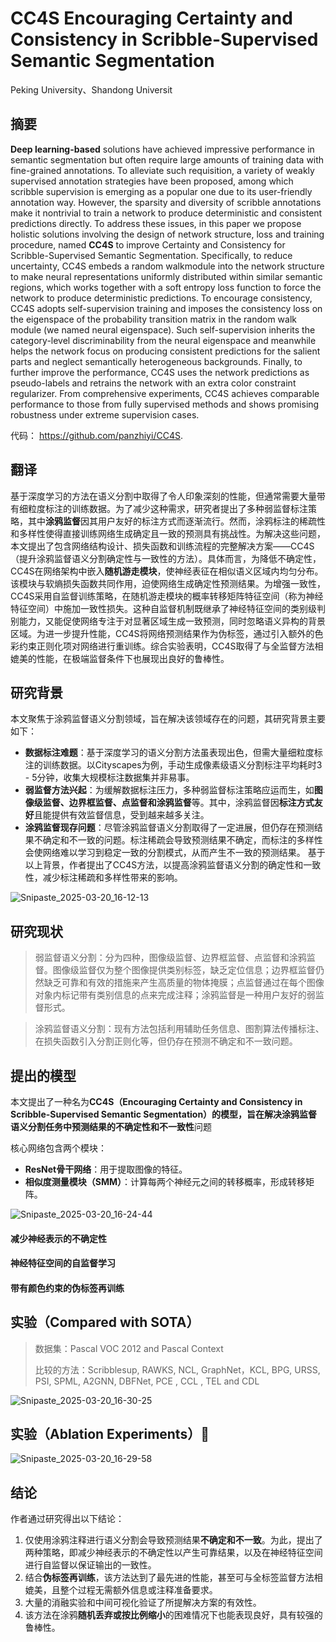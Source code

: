 # CC4S Encouraging Certainty and Consistency in Scribble-Supervised Semantic Segmentation

Peking University、Shandong Universit

## 摘要

**Deep learning-based** solutions have achieved impressive performance in semantic segmentation but often require large
amounts of training data with fine-grained annotations. To alleviate such requisition, a variety of weakly supervised annotation
strategies have been proposed, among which scribble supervision is emerging as a popular one due to its user-friendly annotation way. However, the sparsity and diversity of scribble annotations make it nontrivial to train a network to produce deterministic and consistent predictions directly. To address these issues, in this paper we propose holistic solutions involving the design of network structure, loss and training procedure, named **CC4S** to improve Certainty and Consistency for Scribble-Supervised Semantic Segmentation. Specifically, to reduce uncertainty, CC4S embeds a random walkmodule into the network structure to make neural representations uniformly distributed within similar semantic regions, which works together with a soft entropy loss function to force the network to produce deterministic predictions. To encourage consistency, CC4S adopts self-supervision training and imposes the consistency loss on the eigenspace of the probability transition matrix in the random walk module (we named neural eigenspace). Such self-supervision inherits the category-level discriminability from the neural eigenspace and meanwhile helps the network focus on producing consistent predictions for the salient parts and neglect semantically heterogeneous backgrounds. Finally, to further improve the performance, CC4S uses the network predictions
as pseudo-labels and retrains the network with an extra color constraint regularizer. From comprehensive experiments, CC4S
achieves comparable performance to those from fully supervised methods and shows promising robustness under extreme supervision cases.

代码： https://github.com/panzhiyi/CC4S.

## 翻译

基于深度学习的方法在语义分割中取得了令人印象深刻的性能，但通常需要大量带有细粒度标注的训练数据。为了减少这种需求，研究者提出了多种弱监督标注策略，其中**涂鸦监督**因其用户友好的标注方式而逐渐流行。然而，涂鸦标注的稀疏性和多样性使得直接训练网络生成确定且一致的预测具有挑战性。为解决这些问题，本文提出了包含网络结构设计、损失函数和训练流程的完整解决方案——CC4S（提升涂鸦监督语义分割确定性与一致性的方法）。具体而言，为降低不确定性，CC4S在网络架构中嵌入**随机游走模块**，使神经表征在相似语义区域内均匀分布。该模块与软熵损失函数共同作用，迫使网络生成确定性预测结果。为增强一致性，CC4S采用自监督训练策略，在随机游走模块的概率转移矩阵特征空间（称为神经特征空间）中施加一致性损失。这种自监督机制既继承了神经特征空间的类别级判别能力，又能促使网络专注于对显著区域生成一致预测，同时忽略语义异构的背景区域。为进一步提升性能，CC4S将网络预测结果作为伪标签，通过引入额外的色彩约束正则化项对网络进行重训练。综合实验表明，CC4S取得了与全监督方法相媲美的性能，在极端监督条件下也展现出良好的鲁棒性。



## 研究背景

本文聚焦于涂鸦监督语义分割领域，旨在解决该领域存在的问题，其研究背景主要如下：

- **数据标注难题**：基于深度学习的语义分割方法虽表现出色，但需大量细粒度标注的训练数据。以Cityscapes为例，手动生成像素级语义分割标注平均耗时3 - 5分钟，收集大规模标注数据集并非易事。
- **弱监督方法兴起**：为缓解数据标注压力，多种弱监督标注策略应运而生，如**图像级监督、边界框监督、点监督和涂鸦监督**等。其中，涂鸦监督因**标注方式友好**且能提供有效监督信息，受到越来越多关注。
- **涂鸦监督现存问题**：尽管涂鸦监督语义分割取得了一定进展，但仍存在预测结果不确定和不一致的问题。标注稀疏会导致预测结果不确定，而标注的多样性会使网络难以学习到稳定一致的分割模式，从而产生不一致的预测结果。 基于以上背景，作者提出了CC4S方法，以提高涂鸦监督语义分割的确定性和一致性，减少标注稀疏和多样性带来的影响。 

![Snipaste_2025-03-20_16-12-13](https://yangyang666.oss-cn-chengdu.aliyuncs.com/images/Snipaste_2025-03-20_16-12-13.png)

## 研究现状

> 弱监督语义分割：分为四种，图像级监督、边界框监督、点监督和涂鸦监督。图像级监督仅为整个图像提供类别标签，缺乏定位信息；边界框监督仍然缺乏可靠和有效的措施来产生高质量的物体掩膜；点监督通过在每个图像对象内标记带有类别信息的点来完成注释；涂鸦监督是一种用户友好的弱监督形式。





> 涂鸦监督语义分割：现有方法包括利用辅助任务信息、图割算法传播标注、在损失函数引入分割正则化等，但仍存在预测不确定和不一致问题。





## 提出的模型

本文提出了一种名为**CC4S（Encouraging Certainty and Consistency in Scribble-Supervised Semantic Segmentation）**的模型，旨在解决涂鸦监督语义分割任务中预测结果的**不确定性和不一致性**问题



核心网络包含两个模块：

- **ResNet骨干网络**：用于提取图像的特征。
- **相似度测量模块（SMM）**：计算每两个神经元之间的转移概率，形成转移矩阵。

![Snipaste_2025-03-20_16-24-44](https://yangyang666.oss-cn-chengdu.aliyuncs.com/images/Snipaste_2025-03-20_16-24-44.png)

#### 减少神经表示的不确定性

#### 神经特征空间的自监督学习

#### 带有颜色约束的伪标签再训练



## 实验（Compared with SOTA）

> 数据集：Pascal VOC 2012 and Pascal Context
>
> 比较的方法：Scribblesup, RAWKS, NCL, GraphNet，KCL, BPG, URSS, PSI, SPML, A2GNN, DBFNet, PCE , CCL , TEL and CDL



![Snipaste_2025-03-20_16-30-25](https://yangyang666.oss-cn-chengdu.aliyuncs.com/images/Snipaste_2025-03-20_16-30-25.png)





## 实验（Ablation Experiments）:1st_place_medal:





![Snipaste_2025-03-20_16-29-58](https://yangyang666.oss-cn-chengdu.aliyuncs.com/images/Snipaste_2025-03-20_16-29-58.png)



## 结论

作者通过研究得出以下结论：

1. 仅使用涂鸦注释进行语义分割会导致预测结果**不确定和不一致**。为此，提出了两种策略，即减少神经表示的不确定性以产生可靠结果，以及在神经特征空间进行自监督以保证输出的一致性。
2.  结合**伪标签再训练**，该方法达到了最先进的性能，甚至可与全标签监督方法相媲美，且整个过程无需额外信息或注释准备要求。
3.  大量的消融实验和中间可视化验证了所提解决方案的有效性。
4.  该方法在涂鸦**随机丢弃或按比例缩小**的困难情况下也能表现良好，具有较强的鲁棒性。 

